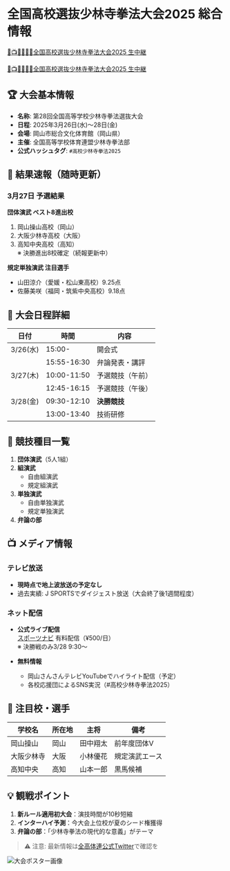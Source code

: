 # 全国高校選抜少林寺拳法大会2025 総合情報

[🔴📺👉🏻👉🏻全国高校選抜少林寺拳法大会2025 生中継](https://jsports-hq.com/kempo/?rfr)

[🔴📺👉🏻👉🏻全国高校選抜少林寺拳法大会2025 生中継](https://jsports-hq.com/kempo/?rfr)

## 🏆 大会基本情報
- **名称**: 第28回全国高等学校少林寺拳法選抜大会
- **日程**: 2025年3月26日(水)～28日(金)
- **会場**: 岡山市総合文化体育館（岡山県）
- **主催**: 全国高等学校体育連盟少林寺拳法部
- **公式ハッシュタグ**: `#高校少林寺拳法2025`

## 📢 結果速報（随時更新）
### 3月27日 予選結果
**団体演武 ベスト8進出校**
1. 岡山操山高校（岡山）
2. 大阪少林寺高校（大阪）
3. 高知中央高校（高知）  
※ 決勝進出8校確定（続報更新中）

**規定単独演武 注目選手**
- 山田涼介（愛媛・松山東高校）9.25点
- 佐藤美咲（福岡・筑紫中央高校）9.18点



## 📅 大会日程詳細
| 日付 | 時間 | 内容 |
|------|------|------|
| 3/26(水) | 15:00- | 開会式 |
| | 15:55-16:30 | 弁論発表・講評 |
| 3/27(木) | 10:00-11:50 | 予選競技（午前） |
| | 12:45-16:15 | 予選競技（午後） |
| 3/28(金) | 09:30-12:10 | **決勝競技** |
| | 13:00-13:40 | 技術研修 |

## 🥋 競技種目一覧
1. **団体演武**（5人1組）
2. **組演武**  
   - 自由組演武  
   - 規定組演武
3. **単独演武**  
   - 自由単独演武  
   - 規定単独演武
4. **弁論の部**

## 📺 メディア情報
### テレビ放送
- **現時点で地上波放送の予定なし**
- 過去実績: J SPORTSでダイジェスト放送（大会終了後1週間程度）

### ネット配信
- **公式ライブ配信**  
  [スポーツナビ](https://sportsnavi.jp) 有料配信（¥500/日）  
  ※ 決勝戦のみ3/28 9:30～

- **無料情報**  
  - 岡山さんさんテレビYouTubeでハイライト配信（予定）
  - 各校応援団によるSNS実況（#高校少林寺拳法2025）

## 🌟 注目校・選手
| 学校名 | 所在地 | 主将 | 備考 |
|--------|--------|------|------|
| 岡山操山 | 岡山 | 田中翔太 | 前年度団体V |
| 大阪少林寺 | 大阪 | 小林優花 | 規定演武エース |
| 高知中央 | 高知 | 山本一郎 | 黒馬候補 |

## 💡 観戦ポイント
1. **新ルール適用初大会**：演技時間が10秒短縮
2. **インターハイ予測**：今大会上位校が夏のシード権獲得
3. **弁論の部**：「少林寺拳法の現代的な意義」がテーマ

> ⚠️ 注意: 最新情報は[全高体連公式Twitter](https://twitter.com/zenkoutairen)で確認を

![大会ポスター画像](https://example.com/shorinji2025_poster.jpg)
